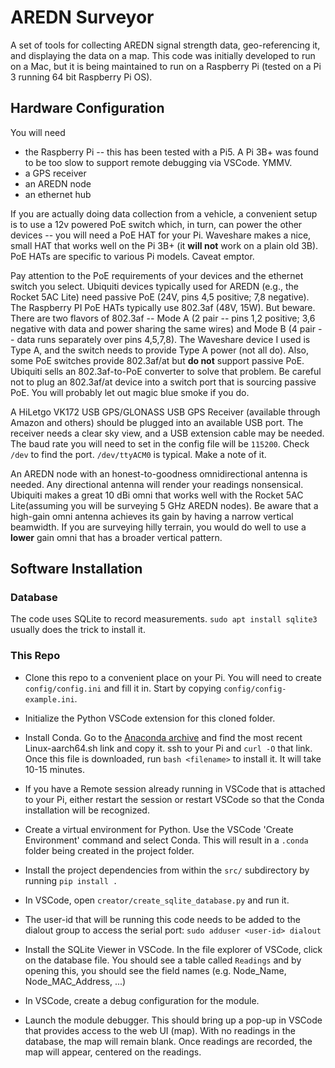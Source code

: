 # AREDN Surveyor

A set of tools for collecting AREDN signal strength data, geo-referencing it, and displaying the data on a map.  This code was initially developed to run on a Mac, but it is being maintained to run on a Raspberry Pi (tested on a Pi 3 running 64 bit Raspberry Pi OS).

## Hardware Configuration

You will need
- the Raspberry Pi -- this has been tested with a Pi5.  A Pi 3B+ was found to be too slow to support remote debugging via VSCode.  YMMV.
- a GPS receiver
- an AREDN node
- an ethernet hub

If you are actually doing data collection from a vehicle, a convenient setup is to use a 12v powered PoE switch which, in turn, can power the other devices -- you will need a PoE HAT for your Pi.  Waveshare makes a nice, small HAT that works well on the Pi 3B+ (it **will not** work on a plain old 3B).  PoE HATs are specific to various Pi models.  Caveat emptor.

Pay attention to the PoE requirements of your devices and the ethernet switch you select.  Ubiquiti devices typically used for AREDN (e.g., the Rocket 5AC Lite) need passive PoE (24V, pins 4,5 positive; 7,8 negative).  The Raspberry PI PoE HATs typically use 802.3af (48V, 15W).  But beware.  There are two flavors of 802.3af -- Mode A (2 pair -- pins 1,2 positive; 3,6 negative with data and power sharing the same wires) and Mode B (4 pair -- data runs separately over pins 4,5,7,8).  The Waveshare device I used is Type A, and the switch needs to provide Type A power (not all do).  Also, some PoE switches provide 802.3af/at but **do not** support passive PoE.  Ubiquiti sells an 802.3af-to-PoE converter to solve that problem.  Be careful not to plug an 802.3af/at device into a switch port that is sourcing passive PoE.  You will probably let out magic blue smoke if you do.  

A HiLetgo VK172 USB GPS/GLONASS USB GPS Receiver (available through Amazon and others) should be plugged into an available USB port.  The receiver needs a clear sky view, and a USB extension cable may be needed.  The baud rate you will need to set in the config file will be `115200`.  Check `/dev` to find the port.  `/dev/ttyACM0` is typical.  Make a note of it.

An AREDN node with an honest-to-goodness omnidirectional antenna is needed.  Any directional antenna will render your readings nonsensical.  Ubiquiti makes a great 10 dBi omni that works well with the Rocket 5AC Lite(assuming you will be surveying 5 GHz AREDN nodes).  Be aware that a high-gain omni antenna achieves its gain by having a narrow vertical beamwidth.  If you are surveying hilly terrain, you would do well to use a **lower** gain omni that has a broader vertical pattern.

## Software Installation

### Database

The code uses SQLite to record measurements.  `sudo apt install sqlite3` usually does the trick to install it.

### This Repo

- Clone this repo to a convenient place on your Pi.  You will need to create `config/config.ini` and fill it in.  Start by copying `config/config-example.ini`.  

- Initialize the Python VSCode extension for this cloned folder.

- Install Conda.  Go to the [Anaconda archive](https://repo.anaconda.com/archive/) and find the most recent Linux-aarch64.sh link and copy it.  ssh to your Pi and `curl -O` that link.  Once this file is downloaded, run `bash <filename>` to install it.  It will take 10-15 minutes.

- If you have a Remote session already running in VSCode that is attached to your Pi, either restart the session or restart VSCode so that the Conda installation will be recognized.

- Create a virtual environment for Python.  Use the VSCode 'Create Environment' command and select Conda.  This will result in a `.conda` folder being created in the project folder. 

- Install the project dependencies from within the `src/` subdirectory by running `pip install .`

- In VSCode, open `creator/create_sqlite_database.py` and run it.

- The user-id that will be running this code needs to be added to the dialout group to access the serial port: `sudo adduser <user-id> dialout`

- Install the SQLite Viewer in VSCode.  In the file explorer of VSCode, click on the database file.  You should see a table called `Readings` and by opening this, you should see the field names (e.g. Node_Name, Node_MAC_Address, ...)

- In VSCode, create a debug configuration for the module.

- Launch the module debugger.  This should bring up a pop-up in VSCode that provides access to the web UI (map).  With no readings in the database, the map will remain blank.  Once readings are recorded, the map will appear, centered on the readings.
